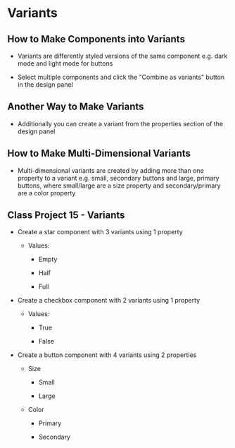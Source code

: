 # Variants

## How to Make Components into Variants

- Variants are differently styled versions of the same component e.g. dark mode and light mode for buttons

- Select multiple components and click the "Combine as variants" button in the design panel

## Another Way to Make Variants

- Additionally you can create a variant from the properties section of the design panel

## How to Make Multi-Dimensional Variants

- Multi-dimensional variants are created by adding more than one property to a variant e.g. small, secondary buttons and large, primary buttons, where small/large are a size property and secondary/primary are a color property

## Class Project 15 - Variants

- Create a star component with 3 variants using 1 property

    - Values:
        
        - Empty
        
        - Half
        
        - Full

- Create a checkbox component with 2 variants using 1 property

    - Values:
    
        - True
        
        - False

- Create a button component with 4 variants using 2 properties

    - Size

        - Small

        - Large

    - Color

        - Primary

        - Secondary